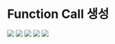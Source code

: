 # Function Call 생성

<img src = "https://github.com/user-attachments/assets/b409807e-6b8e-4977-910e-7f79b1a4fe64"/>

<img src = "https://github.com/user-attachments/assets/027da6e3-a5b2-4f70-835c-6d8985988b32"/>

<img src = "https://github.com/user-attachments/assets/419b9d37-ad8d-4550-9db4-12a2137e1bfe"/>

<img src = "https://github.com/user-attachments/assets/05244006-4175-4489-a0a2-6e62bbfdc28d"/>

<img src = "https://github.com/user-attachments/assets/70ef04fd-152f-437d-84da-ea6c0a1adf2c"/>
